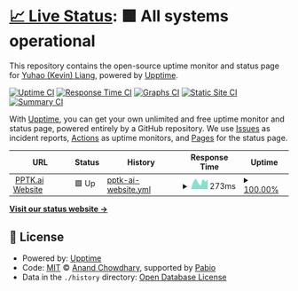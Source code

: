 # [📈 Live Status](https://kliang-pptk.github.io/status): <!--live status--> **🟩 All systems operational**

This repository contains the open-source uptime monitor and status page for [Yuhao (Kevin) Liang](https://kliang-pptk.github.io/status), powered by [Upptime](https://github.com/upptime/upptime).

[![Uptime CI](https://github.com/kliang-pptk/status/workflows/Uptime%20CI/badge.svg)](https://github.com/kliang-pptk/status/actions?query=workflow%3A%22Uptime+CI%22)
[![Response Time CI](https://github.com/kliang-pptk/status/workflows/Response%20Time%20CI/badge.svg)](https://github.com/kliang-pptk/status/actions?query=workflow%3A%22Response+Time+CI%22)
[![Graphs CI](https://github.com/kliang-pptk/status/workflows/Graphs%20CI/badge.svg)](https://github.com/kliang-pptk/status/actions?query=workflow%3A%22Graphs+CI%22)
[![Static Site CI](https://github.com/kliang-pptk/status/workflows/Static%20Site%20CI/badge.svg)](https://github.com/kliang-pptk/status/actions?query=workflow%3A%22Static+Site+CI%22)
[![Summary CI](https://github.com/kliang-pptk/status/workflows/Summary%20CI/badge.svg)](https://github.com/kliang-pptk/status/actions?query=workflow%3A%22Summary+CI%22)

With [Upptime](https://upptime.js.org), you can get your own unlimited and free uptime monitor and status page, powered entirely by a GitHub repository. We use [Issues](https://github.com/kliang-pptk/status/issues) as incident reports, [Actions](https://github.com/kliang-pptk/status/actions) as uptime monitors, and [Pages](https://kliang-pptk.github.io/status) for the status page.

<!--start: status pages-->
<!-- This summary is generated by Upptime (https://github.com/upptime/upptime) -->
<!-- Do not edit this manually, your changes will be overwritten -->
<!-- prettier-ignore -->
| URL | Status | History | Response Time | Uptime |
| --- | ------ | ------- | ------------- | ------ |
| <img alt="" src="https://icons.duckduckgo.com/ip3/pptk.ai.ico" height="13"> [PPTK.ai Website](https://pptk.ai) | 🟩 Up | [pptk-ai-website.yml](https://github.com/kliang-pptk/status/commits/HEAD/history/pptk-ai-website.yml) | <details><summary><img alt="Response time graph" src="./graphs/pptk-ai-website/response-time-week.png" height="20"> 273ms</summary><br><a href="https://kliang-pptk.github.io/status/history/pptk-ai-website"><img alt="Response time 251" src="https://img.shields.io/endpoint?url=https%3A%2F%2Fraw.githubusercontent.com%2Fkliang-pptk%2Fstatus%2FHEAD%2Fapi%2Fpptk-ai-website%2Fresponse-time.json"></a><br><a href="https://kliang-pptk.github.io/status/history/pptk-ai-website"><img alt="24-hour response time 353" src="https://img.shields.io/endpoint?url=https%3A%2F%2Fraw.githubusercontent.com%2Fkliang-pptk%2Fstatus%2FHEAD%2Fapi%2Fpptk-ai-website%2Fresponse-time-day.json"></a><br><a href="https://kliang-pptk.github.io/status/history/pptk-ai-website"><img alt="7-day response time 273" src="https://img.shields.io/endpoint?url=https%3A%2F%2Fraw.githubusercontent.com%2Fkliang-pptk%2Fstatus%2FHEAD%2Fapi%2Fpptk-ai-website%2Fresponse-time-week.json"></a><br><a href="https://kliang-pptk.github.io/status/history/pptk-ai-website"><img alt="30-day response time 274" src="https://img.shields.io/endpoint?url=https%3A%2F%2Fraw.githubusercontent.com%2Fkliang-pptk%2Fstatus%2FHEAD%2Fapi%2Fpptk-ai-website%2Fresponse-time-month.json"></a><br><a href="https://kliang-pptk.github.io/status/history/pptk-ai-website"><img alt="1-year response time 251" src="https://img.shields.io/endpoint?url=https%3A%2F%2Fraw.githubusercontent.com%2Fkliang-pptk%2Fstatus%2FHEAD%2Fapi%2Fpptk-ai-website%2Fresponse-time-year.json"></a></details> | <details><summary><a href="https://kliang-pptk.github.io/status/history/pptk-ai-website">100.00%</a></summary><a href="https://kliang-pptk.github.io/status/history/pptk-ai-website"><img alt="All-time uptime 99.45%" src="https://img.shields.io/endpoint?url=https%3A%2F%2Fraw.githubusercontent.com%2Fkliang-pptk%2Fstatus%2FHEAD%2Fapi%2Fpptk-ai-website%2Fuptime.json"></a><br><a href="https://kliang-pptk.github.io/status/history/pptk-ai-website"><img alt="24-hour uptime 100.00%" src="https://img.shields.io/endpoint?url=https%3A%2F%2Fraw.githubusercontent.com%2Fkliang-pptk%2Fstatus%2FHEAD%2Fapi%2Fpptk-ai-website%2Fuptime-day.json"></a><br><a href="https://kliang-pptk.github.io/status/history/pptk-ai-website"><img alt="7-day uptime 100.00%" src="https://img.shields.io/endpoint?url=https%3A%2F%2Fraw.githubusercontent.com%2Fkliang-pptk%2Fstatus%2FHEAD%2Fapi%2Fpptk-ai-website%2Fuptime-week.json"></a><br><a href="https://kliang-pptk.github.io/status/history/pptk-ai-website"><img alt="30-day uptime 100.00%" src="https://img.shields.io/endpoint?url=https%3A%2F%2Fraw.githubusercontent.com%2Fkliang-pptk%2Fstatus%2FHEAD%2Fapi%2Fpptk-ai-website%2Fuptime-month.json"></a><br><a href="https://kliang-pptk.github.io/status/history/pptk-ai-website"><img alt="1-year uptime 99.45%" src="https://img.shields.io/endpoint?url=https%3A%2F%2Fraw.githubusercontent.com%2Fkliang-pptk%2Fstatus%2FHEAD%2Fapi%2Fpptk-ai-website%2Fuptime-year.json"></a></details>

<!--end: status pages-->

[**Visit our status website →**](https://kliang-pptk.github.io/status)

## 📄 License

- Powered by: [Upptime](https://github.com/upptime/upptime)
- Code: [MIT](./LICENSE) © [Anand Chowdhary](https://anandchowdhary.com), supported by [Pabio](https://pabio.com)
- Data in the `./history` directory: [Open Database License](https://opendatacommons.org/licenses/odbl/1-0/)
